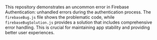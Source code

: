This repository demonstrates an uncommon error in Firebase Authentication:  unhandled errors during the authentication process.  The `firebaseBug.js` file shows the problematic code, while `firebaseBugSolution.js` provides a solution that includes comprehensive error handling.  This is crucial for maintaining app stability and providing better user experiences.